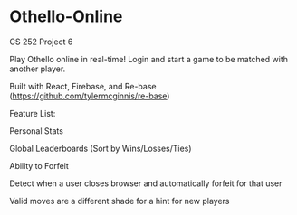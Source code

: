# Othello-Online
CS 252 Project 6

Play Othello online in real-time! Login and start a game to be matched with another player.

Built with React, Firebase, and Re-base (https://github.com/tylermcginnis/re-base)





Feature List:

Personal Stats

Global Leaderboards (Sort by Wins/Losses/Ties)

Ability to Forfeit

Detect when a user closes browser and automatically forfeit for that user

Valid moves are a different shade for a hint for new players

